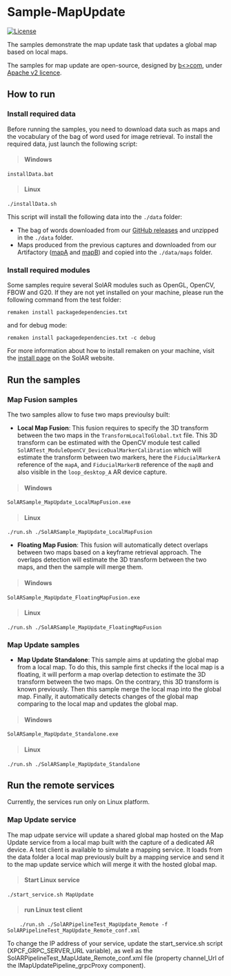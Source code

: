 # Sample-MapUpdate
[![License](https://img.shields.io/github/license/SolARFramework/SolARModuleTools?style=flat-square&label=License)](https://www.apache.org/licenses/LICENSE-2.0)

The samples demonstrate the map update task that updates a global map based on local maps.

The samples for map update are open-source, designed by [b<>com](https://b-com.com/en), under [Apache v2 licence](https://www.apache.org/licenses/LICENSE-2.0).

## How to run

### Install required data

Before running the samples, you need to download data such as maps and the vocabulary of the bag of word used for image retrieval.
To install the required data, just launch the following script:

> #### Windows
>
	installData.bat

> #### Linux
>
	./installData.sh

This script will install the following data into the `./data` folder:
- The bag of words downloaded from our [GitHub releases](https://github.com/SolarFramework/binaries/releases/download/fbow%2F0.0.1%2Fwin/fbow_voc.zip) and unzipped in the `./data` folder.
- Maps produced from the previous captures and downloaded from our Artifactory ([mapA](https://artifact.b-com.com/solar-generic-local/maps/hololens/bcomLab/loopDesktopA.zip) and [mapB](https://artifact.b-com.com/solar-generic-local/maps/hololens/bcomLab/loopDesktopB.zip)) and copied into the `./data/maps` folder.

### Install required modules

Some samples require several SolAR modules such as OpenGL, OpenCV, FBOW and G20. If they are not yet installed on your machine, please run the following command from the test folder:

<pre><code>remaken install packagedependencies.txt</code></pre>

and for debug mode:

<pre><code>remaken install packagedependencies.txt -c debug</code></pre>

For more information about how to install remaken on your machine, visit the [install page](https://solarframework.github.io/install/) on the SolAR website.

## Run the samples

### Map Fusion samples

The two samples allow to fuse two maps previoulsy built:
* <strong>Local Map Fusion</strong>: This fusion requires to specify the 3D transform between the two maps in the `TransformLocalToGlobal.txt` file. This 3D transform can be estimated with the OpenCV module test called `SolARTest_ModuleOpenCV_DeviceDualMarkerCalibration` which will estimate the transform between two markers, here the `FiducialMarkerA` reference of the `mapA`, and `FiducialMarkerB` reference of the `mapB` and also visible in the `loop_desktop_A` AR device capture.

> #### Windows
>
	SolARSample_MapUpdate_LocalMapFusion.exe

> #### Linux
>
	./run.sh ./SolARSample_MapUpdate_LocalMapFusion

* <strong>Floating Map Fusion</strong>: This fusion will automatically detect overlaps between two maps based on a keyframe retrieval approach. The overlaps detection will estimate the 3D transform between the two maps, and then the sample will merge them.

> #### Windows
>
	SolARSample_MapUpdate_FloatingMapFusion.exe

> #### Linux
>
	./run.sh ./SolARSample_MapUpdate_FloatingMapFusion

### Map Update samples

* <strong>Map Update Standalone</strong>: This sample aims at updating the global map from a local map. To do this, this sample first checks if the local map is a floating, it will perform a map overlap detection to estimate the 3D transform between the two maps. On the contrary, this 3D transform is known previously. Then this sample merge the local map into the global map. Finally, it automatically detects changes of the global map comparing to the local map and updates the global map.

> #### Windows
>
	SolARSample_MapUpdate_Standalone.exe

> #### Linux
>
	./run.sh ./SolARSample_MapUpdate_Standalone

## Run the remote services

Currently, the services run only on Linux platform.

### Map Update service

The map udpate service will update a shared global map hosted on the Map Update service from a local map built with the capture of a dedicated AR device. 
A test client is available to simulate a mapping service. It loads from the data folder a local map previously built by a mapping service and send it to the map update service which will merge it with the hosted global map. 

> #### Start Linux service
	./start_service.sh MapUpdate

> #### run Linux test client
        ./run.sh ./SolARPipelineTest_MapUpdate_Remote -f SolARPipelineTest_MapUpdate_Remote_conf.xml

To change the IP address of your service, update the start\_service.sh script (XPCF\_GRPC\_SERVER\_URL variable), as well as the SolARPipelineTest\_MapUdate\_Remote\_conf.xml file (property channel\_Url of the IMapUpdatePipeline\_grpcProxy component).
	
